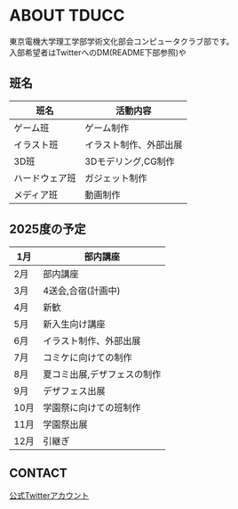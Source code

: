# ABOUT TDUCC
東京電機大学理工学部学術文化部会コンピュータクラブ部です。  
入部希望者はTwitterへのDM(README下部参照)や

## 班名

| 班名 | 活動内容 |
----|---- 
| ゲーム班 | ゲーム制作 |
| イラスト班 | イラスト制作、外部出展 |
| 3D班 | 3Dモデリング,CG制作 |
| ハードウェア班 | ガジェット制作 |
| メディア班 | 動画制作 |

## 2025度の予定

| 1月 | 部内講座 |
----|---- 
| 2月 | 部内講座 |
| 3月 | 4送会,合宿(計画中) |
| 4月 | 新歓 |
| 5月 | 新入生向け講座 |
| 6月 | イラスト制作、外部出展 |
| 7月 | コミケに向けての制作 |
| 8月 | 夏コミ出展,デザフェスの制作 |
| 9月 | デザフェス出展 |
| 10月 | 学園祭に向けての班制作 |
| 11月 | 学園祭出展 |
| 12月 | 引継ぎ |

## CONTACT
[公式Twitterアカウント](https://x.com/tducomputer)
